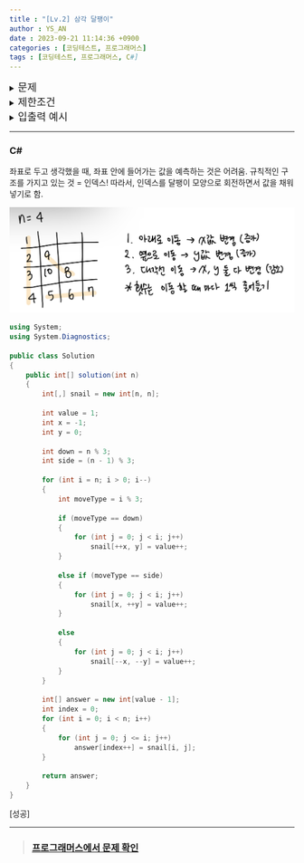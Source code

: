 ```yaml
---
title : "[Lv.2] 삼각 달팽이"
author : YS_AN
date : 2023-09-21 11:14:36 +0900
categories : [코딩테스트, 프로그래머스]
tags : [코딩테스트, 프로그래머스, C#]
---
```


<details>
  <summary><font size= "4">문제</font></summary>
  
   정수 n이 매개변수로 주어집니다. 다음 그림과 같이 밑변의 길이와 높이가 n인 삼각형에서 맨 위 꼭짓점부터 반시계 방향으로 달팽이 채우기를 진행한 후, 첫 행부터 마지막 행까지 모두 순서대로 합친 새로운 배열을 return 하도록 solution 함수를 완성해주세요.

   <br><br>

</details>
    
<details> 
    <summary><font size= "4">제한조건</font></summary>

    <ul>
        <li> n은 1 이상 1,000 이하입니다. </li>
    </ul>
    
    <br>

</details>

<details>
  <summary><font size= "4">입출력 예시</font></summary>

    <table>
        <tr>
            <td>book_time</td>
            <td>result</td>
        </tr>
        <tr>
            <td>4</td>
            <td>[1,2,9,3,10,8,4,5,6,7]</td>
        </tr>
        <tr>
            <td>5</td>
			<td>[1,2,12,3,13,11,4,14,15,10,5,6,7,8,9]</td>
        </tr>
		<tr>
			<td>6</td>
            <td>[1,2,15,3,16,14,4,17,21,13,5,18,19,20,12,6,7,8,9,10,11]</td>
        </tr>
    </table>

</details>

---

### C#

좌표로 두고 생각했을 때, 좌표 안에 들어가는 값을 예측하는 것은 어려움. 
규칙적인 구조를 가지고 있는 것 = 인덱스!
따라서, 인덱스를 달팽이 모양으로 회전하면서 값을 채워 넣기로 함. 

<img src="../../assets/img/post/Coding Test/Programmers/68645/SnailDesc.png">

```csharp
using System;
using System.Diagnostics;

public class Solution
{
	public int[] solution(int n)
	{
		int[,] snail = new int[n, n];

		int value = 1;
		int x = -1;
		int y = 0;

		int down = n % 3;
		int side = (n - 1) % 3;

		for (int i = n; i > 0; i--)
		{
			int moveType = i % 3;

			if (moveType == down)
			{
				for (int j = 0; j < i; j++)
					snail[++x, y] = value++;
			}

			else if (moveType == side)
			{
				for (int j = 0; j < i; j++)
					snail[x, ++y] = value++;
			}

			else
			{
				for (int j = 0; j < i; j++)
					snail[--x, --y] = value++;
			}
		}

		int[] answer = new int[value - 1];
		int index = 0;
		for (int i = 0; i < n; i++)
		{
			for (int j = 0; j <= i; j++)
				answer[index++] = snail[i, j];
		}

		return answer;
	}
}
```
[성공]

---
> ### [프로그래머스에서 문제 확인](https://school.programmers.co.kr/learn/courses/30/lessons/68645)
